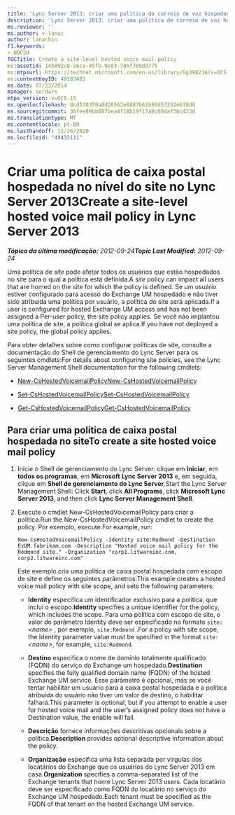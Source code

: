 ```yaml
---
title: 'Lync Server 2013: criar uma política de correio de voz hospedada no nível do site'
description: 'Lync Server 2013: criar uma política de correio de voz hospedada no nível do site.'
ms.reviewer: ''
ms.author: v-lanac
author: lanachin
f1.keywords:
- NOCSH
TOCTitle: Create a site-level hosted voice mail policy
ms:assetid: 145892c8-a6ca-45fb-9e83-786f709dd775
ms:mtpsurl: https://technet.microsoft.com/en-us/library/Gg398216(v=OCS.15)
ms:contentKeyID: 48183481
ms.date: 07/23/2014
manager: serdars
mtps_version: v=OCS.15
ms.openlocfilehash: 8cd578359a8d20562e8887b61b86d53332e6f8d8
ms.sourcegitcommit: 36fee89bb887bea4f18b19f17a8c69daf5bc423d
ms.translationtype: MT
ms.contentlocale: pt-BR
ms.lasthandoff: 11/26/2020
ms.locfileid: "49432111"
---
```

# <a name="create-a-site-level-hosted-voice-mail-policy-in-lync-server-2013"></a><span data-ttu-id="93fb4-103">Criar uma política de caixa postal hospedada no nível do site no Lync Server 2013</span><span class="sxs-lookup"><span data-stu-id="93fb4-103">Create a site-level hosted voice mail policy in Lync Server 2013</span></span>

<div data-xmlns="http://www.w3.org/1999/xhtml">

<div class="topic" data-xmlns="http://www.w3.org/1999/xhtml" data-msxsl="urn:schemas-microsoft-com:xslt" data-cs="https://msdn.microsoft.com/">

<div data-asp="https://msdn2.microsoft.com/asp">



</div>

<div id="mainSection">

<div id="mainBody"><span data-ttu-id="93fb4-104">

<span> </span></span><span class="sxs-lookup"><span data-stu-id="93fb4-104">

<span> </span></span></span>

<span data-ttu-id="93fb4-105">_**Tópico da última modificação:** 2012-09-24_</span><span class="sxs-lookup"><span data-stu-id="93fb4-105">_**Topic Last Modified:** 2012-09-24_</span></span>

<span data-ttu-id="93fb4-106">Uma política de *site* pode afetar todos os usuários que estão hospedados no site para o qual a política está definida.</span><span class="sxs-lookup"><span data-stu-id="93fb4-106">A *site* policy can impact all users that are homed on the site for which the policy is defined.</span></span> <span data-ttu-id="93fb4-107">Se um usuário estiver configurado para acesso do Exchange UM hospedado e não tiver sido atribuída uma política por usuário, a política do site será aplicada.</span><span class="sxs-lookup"><span data-stu-id="93fb4-107">If a user is configured for hosted Exchange UM access and has not been assigned a Per-user policy, the site policy applies.</span></span> <span data-ttu-id="93fb4-108">Se você não implantou uma política de site, a política global se aplica.</span><span class="sxs-lookup"><span data-stu-id="93fb4-108">If you have not deployed a site policy, the global policy applies.</span></span>

<span data-ttu-id="93fb4-109">Para obter detalhes sobre como configurar políticas de site, consulte a documentação do Shell de gerenciamento do Lync Server para os seguintes cmdlets:</span><span class="sxs-lookup"><span data-stu-id="93fb4-109">For details about configuring site policies, see the Lync Server Management Shell documentation for the following cmdlets:</span></span>

  - [<span data-ttu-id="93fb4-110">New-CsHostedVoicemailPolicy</span><span class="sxs-lookup"><span data-stu-id="93fb4-110">New-CsHostedVoicemailPolicy</span></span>](https://docs.microsoft.com/powershell/module/skype/New-CsHostedVoicemailPolicy)

  - [<span data-ttu-id="93fb4-111">Set-CsHostedVoicemailPolicy</span><span class="sxs-lookup"><span data-stu-id="93fb4-111">Set-CsHostedVoicemailPolicy</span></span>](https://docs.microsoft.com/powershell/module/skype/Set-CsHostedVoicemailPolicy)

  - [<span data-ttu-id="93fb4-112">Get-CsHostedVoicemailPolicy</span><span class="sxs-lookup"><span data-stu-id="93fb4-112">Get-CsHostedVoicemailPolicy</span></span>](https://docs.microsoft.com/powershell/module/skype/Get-CsHostedVoicemailPolicy)

<div>

## <a name="to-create-a-site-hosted-voice-mail-policy"></a><span data-ttu-id="93fb4-113">Para criar uma política de caixa postal hospedada no site</span><span class="sxs-lookup"><span data-stu-id="93fb4-113">To create a site hosted voice mail policy</span></span>

1.  <span data-ttu-id="93fb4-114">Inicie o Shell de gerenciamento do Lync Server: clique em **Iniciar**, em **todos os programas**, em **Microsoft Lync Server 2013** e, em seguida, clique em **Shell de gerenciamento do Lync Server**.</span><span class="sxs-lookup"><span data-stu-id="93fb4-114">Start the Lync Server Management Shell: Click **Start**, click **All Programs**, click **Microsoft Lync Server 2013**, and then click **Lync Server Management Shell**.</span></span>

2.  <span data-ttu-id="93fb4-115">Execute o cmdlet New-CsHostedVoicemailPolicy para criar a política.</span><span class="sxs-lookup"><span data-stu-id="93fb4-115">Run the New-CsHostedVoicemailPolicy cmdlet to create the policy.</span></span> <span data-ttu-id="93fb4-116">Por exemplo, execute:</span><span class="sxs-lookup"><span data-stu-id="93fb4-116">For example, run:</span></span>
    
        New-CsHostedVoicemailPolicy -Identity site:Redmond -Destination ExUM.fabrikam.com -Description "Hosted voice mail policy for the Redmond site." -Organization "corp1.litwareinc.com, corp2.litwareinc.com"
    
    <span data-ttu-id="93fb4-117">Este exemplo cria uma política de caixa postal hospedada com escopo de site e define os seguintes parâmetros:</span><span class="sxs-lookup"><span data-stu-id="93fb4-117">This example creates a hosted voice mail policy with site scope, and sets the following parameters:</span></span>
    
      - <span data-ttu-id="93fb4-118">**Identity** especifica um identificador exclusivo para a política, que inclui o escopo.</span><span class="sxs-lookup"><span data-stu-id="93fb4-118">**Identity** specifies a unique identifier for the policy, which includes the scope.</span></span> <span data-ttu-id="93fb4-119">Para uma política com escopo de site, o valor do parâmetro Identity deve ser especificado no formato `site:` *\<name\>* , por exemplo, `site:Redmond` .</span><span class="sxs-lookup"><span data-stu-id="93fb4-119">For a policy with site scope, the Identity parameter value must be specified in the format `site:`*\<name\>*, for example, `site:Redmond`.</span></span>
    
      - <span data-ttu-id="93fb4-120">**Destino** especifica o nome de domínio totalmente qualificado (FQDN) do serviço do Exchange um hospedado.</span><span class="sxs-lookup"><span data-stu-id="93fb4-120">**Destination** specifies the fully qualified domain name (FQDN) of the hosted Exchange UM service.</span></span> <span data-ttu-id="93fb4-121">Esse parâmetro é opcional, mas se você tentar habilitar um usuário para a caixa postal hospedada e a política atribuída do usuário não tiver um valor de destino, o habilitar falhará.</span><span class="sxs-lookup"><span data-stu-id="93fb4-121">This parameter is optional, but if you attempt to enable a user for hosted voice mail and the user’s assigned policy does not have a Destination value, the enable will fail.</span></span>
    
      - <span data-ttu-id="93fb4-122">**Descrição** fornece informações descritivas opcionais sobre a política.</span><span class="sxs-lookup"><span data-stu-id="93fb4-122">**Description** provides optional descriptive information about the policy.</span></span>
    
      - <span data-ttu-id="93fb4-123">**Organização** especifica uma lista separada por vírgulas dos locatários do Exchange que os usuários do Lync Server 2013 em casa.</span><span class="sxs-lookup"><span data-stu-id="93fb4-123">**Organization** specifies a comma-separated list of the Exchange tenants that home Lync Server 2013 users.</span></span> <span data-ttu-id="93fb4-124">Cada locatário deve ser especificado como FQDN do locatário no serviço do Exchange UM hospedado.</span><span class="sxs-lookup"><span data-stu-id="93fb4-124">Each tenant must be specified as the FQDN of that tenant on the hosted Exchange UM service.</span></span>

<span data-ttu-id="93fb4-125"></div>

</div>

<span> </span>

</div>

</div>

</span><span class="sxs-lookup"><span data-stu-id="93fb4-125"></div>

</div>

<span> </span>

</div>

</div>

</span></span></div>

